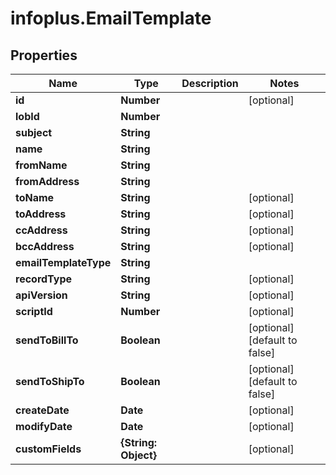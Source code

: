 # infoplus.EmailTemplate

## Properties
Name | Type | Description | Notes
------------ | ------------- | ------------- | -------------
**id** | **Number** |  | [optional] 
**lobId** | **Number** |  | 
**subject** | **String** |  | 
**name** | **String** |  | 
**fromName** | **String** |  | 
**fromAddress** | **String** |  | 
**toName** | **String** |  | [optional] 
**toAddress** | **String** |  | [optional] 
**ccAddress** | **String** |  | [optional] 
**bccAddress** | **String** |  | [optional] 
**emailTemplateType** | **String** |  | 
**recordType** | **String** |  | [optional] 
**apiVersion** | **String** |  | [optional] 
**scriptId** | **Number** |  | [optional] 
**sendToBillTo** | **Boolean** |  | [optional] [default to false]
**sendToShipTo** | **Boolean** |  | [optional] [default to false]
**createDate** | **Date** |  | [optional] 
**modifyDate** | **Date** |  | [optional] 
**customFields** | **{String: Object}** |  | [optional] 


